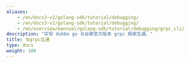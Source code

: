 ```yaml
---
aliases:
    - /en/docs3-v2/golang-sdk/tutorial/debugging/
    - /en/docs3-v2/golang-sdk/tutorial/debugging/
    - /en/overview/mannual/golang-sdk/tutorial/debugging/grpc_cli/
description: "实现 dubbo go 与谷歌官方版本 grpc 框架互通。"
title: 与grpc互通
type: docs
weight: 100
---
```

